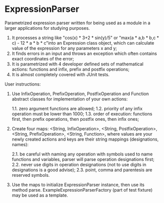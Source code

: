 # ExpressionParser
Parametrized expression parser written for being used as a module in a larger applications for studying purposes.

1. It processes a string like "cos(x) * 3+2 * sin(y)/5" or "max(a * a,b * b,c * c) - 12 * a * b * c"into an Expression class object, which can calculate value of the expression for any parameters x and y;
2. It finds errors in an input and throws an exception which often contains exact coordinates of the error;
3. It is parametrized with 4 developer defined sets of mathematical actions: functions and infix, prefix and postfix operations;
4. It is almost completely covered with JUnit tests.

User instructions:

1) Use InfixOperation, PrefixOperation, PostfixOperation and Function abstract classes for implementation of your own actions:

	1.1. zero argument functions are allowed;
	1.2. priority of any infix operation must be lower than 1000;
	1.3. order of execution: functions first, then prefix operations, then postfix ones, then infix ones;
2) Create four maps: <String, InfixOperation>, <String, PostfixOperation>, <String, PrefixOperation>, <String, Function>, where values are your newly created actions and keys are their string mappings (designations, names):

	2.1. be careful with naming any operation with symbols used to name functions and variables, parser will parse operation designations first;
	2.2. never use digits in operation designations (not to use digits in designations is a good advise);
	2.3. point, comma and parentesis are reserved symbols.

3) Use the maps to initialize ExpressionParser instance, then use its method parse. ExampleExpressionParserFactory (part of test fixture) may be used as a template.
